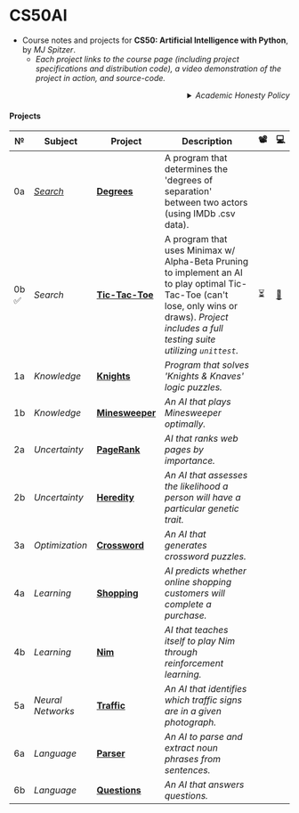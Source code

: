 # CS50AI
- Course notes and projects for **CS50: Artificial Intelligence with Python**, by *MJ Spitzer*. 
  - *Each project links to the course page (including project specifications and distribution code), a video demonstration of the project in action, and source-code.*
*<p><details><summary align="right">Academic Honesty Policy</summary>Note: these projects are posted for my own personal use only. Any student looking to borrow code should remember their course's Academic Honesty Policy and reconsider looking further at the source-code. It is worth more to you to learn programming the hard way than to cheat! Check out the official Python documentation, post a question on the CS50 Ed Discussion board, visit StackOverflow... or just take a break for a while!</details></p>*
  
#### Projects

№ | Subject | Project | Description  | 📽️ | 💻
-----|---------|---------|--------------|------------|------
0a | *[Search](https://cs50.harvard.edu/ai/2020/weeks/0/)* | **[Degrees](https://cs50.harvard.edu/ai/2020/projects/0/degrees/)** | A program that determines the 'degrees of separation' between two actors (using IMDb .csv data). | | 
0b<br>✅  | *Search* | **[Tic-Tac-Toe](https://cs50.harvard.edu/ai/2020/projects/0/tictactoe/)**| A program that uses Minimax w/ Alpha-Beta Pruning to implement an AI to play optimal Tic-Tac-Toe (can't lose, only wins or draws). *Project includes a full testing suite utilizing ```unittest```.* | ⏳ | [📂](https://github.com/mjs375/CS50AI/tree/main/0/tictactoe)
1a | *Knowledge* | **[Knights](https://cs50.harvard.edu/ai/2020/projects/1/knights/)** | *Program that solves 'Knights & Knaves' logic puzzles.* | |
1b | *Knowledge* | **[Minesweeper](https://cs50.harvard.edu/ai/2020/projects/1/minesweeper/)** | *An AI that plays Minesweeper optimally.* | |
2a | *Uncertainty* | **[PageRank](https://cs50.harvard.edu/ai/2020/projects/2/pagerank/)** | *AI that ranks web pages by importance.* | |
2b | *Uncertainty* | **[Heredity](https://cs50.harvard.edu/ai/2020/projects/2/heredity/)** | *An AI that assesses the likelihood a person will have a particular genetic trait.* | |
3a | *Optimization* | **[Crossword]()** | *An AI that generates crossword puzzles.*
4a | *Learning* | **[Shopping](https://cs50.harvard.edu/ai/2020/projects/4/shopping/)** | *AI predicts whether online shopping customers will complete a purchase.* |
4b | *Learning* | **[Nim](https://cs50.harvard.edu/ai/2020/projects/4/nim/)** | *AI that teaches itself to play Nim through reinforcement learning.* |
5a | *Neural Networks* | **[Traffic](https://cs50.harvard.edu/ai/2020/projects/5/traffic/)** | *An AI that identifies which traffic signs are in a given photograph.*
6a | *Language* | **[Parser](https://cs50.harvard.edu/ai/2020/projects/6/parser/)** | *An AI to parse and extract noun phrases from sentences.*
6b | *Language* | **[Questions](https://cs50.harvard.edu/ai/2020/projects/6/questions/)** | *An AI that answers questions.* |
